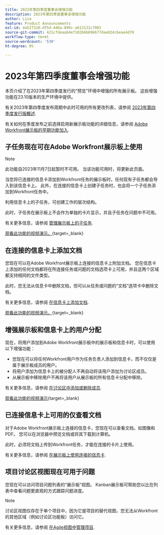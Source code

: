 ```yaml
---
title: 2023年第四季度董事会增强功能
description: 2023年第四季度董事会增强功能
author: Lisa
feature: Product Announcements
exl-id: 4a527328-df5d-446a-899c-a613131c7001
source-git-commit: 421cfdeaab4ef102b6b896677dae824cbeae4d70
workflow-type: tm+mt
source-wordcount: '539'
ht-degree: 0%

---
```


# 2023年第四季度董事会增强功能

本页介绍了在2023年第四季度发行的“预览”环境中增强的所有展示板。 这些增强功能在23.10版本的生产环境中提供。

有关2023年第四季度发布周期中此时可用的所有更改列表，请参阅 [2023年第四季度发行版概述](/help/quicksilver/product-announcements/product-releases/23-q4-release-activity/23-q4-release-overview.md).

有关如何在季度发布之前选择启用新展示板功能的详细信息，请参阅 [Adobe Workfront展示板的早期功能加入](/help/quicksilver/agile/get-started-with-boards/boards-early-feature-opt-in.md).

## 子任务现在可在Adobe Workfront展示板上使用

>[!NOTE]
>
>此功能自2023年11月7日起暂时不可用。 当该功能可用时，将更新此页面。

当您将已连接的信息卡添加到Workfront任务的展示板时，任何现有子任务都会导入到该信息卡上。 此外，在连接的信息卡上创建子任务时，也会将一个子任务添加到Workfront任务中。

利用信息卡上的子任务，可创建工作的层次结构。

此时，子任务在展示板上不会作为单独的卡片显示，并且子任务在问题中不可用。

有关更多信息，请参阅 [管理展示板上的子任务](/help/quicksilver/agile/get-started-with-boards/manage-subtasks-on-boards.md).

[观看此功能的视频演示。](https://video.tv.adobe.com/v/3424860/){target=_blank}

## 在连接的信息卡上添加文档

您现在可以在Adobe Workfront展示板上连接的信息卡上附加文档。 您在信息卡上添加的任何文档都将在所连接任务或问题的文档选项卡上可用，并且这两个区域都支持相同的文件类型。

此时，您无法从信息卡中删除文档，但可以从任务或问题的“文档”选项卡中删除文档。

有关更多信息，请参阅 [在信息卡上添加文档](/help/quicksilver/agile/get-started-with-boards/add-documents-on-cards.md).

[观看此功能的视频演示。](https://video.tv.adobe.com/v/3423070/){target=_blank}

## 增强展示板和信息卡上的用户分配

现在，将用户添加到Adobe Workfront展示板中的展示板和信息卡时，可以使用以下增强功能：

* 您现在可以将任何Workfront用户作为任务负责人添加到信息卡，而不仅仅是属于展示板成员的用户。
* 将用户添加为信息卡上的被分配人不再自动将该用户添加为讨论区成员。
* 从展示板中移除用户不再将该用户从展示板的所有信息卡分配中移除。

有关更多信息，请参阅 [在讨论区中添加或删除成员](/help/quicksilver/agile/get-started-with-boards/add-members-to-board.md).

[观看此功能的视频演示](https://video.tv.adobe.com/v/3423222/){target=_blank}

## 已连接信息卡上可用的仅查看文档

对于Adobe Workfront展示板上连接的信息卡，您现在可以查看文档，如图像和PDF。 您可以在浏览器中预览文档或将其下载到计算机。

此时，必须将文档上传到Workfront任务，才能在连接的卡片上使用。

有关更多信息，请参阅 [在展示板上使用连接的信息卡](/help/quicksilver/agile/get-started-with-boards/connected-cards.md).

## 项目讨论区视图现在可用于问题

您现在可以访问项目问题列表的“展示板”视图。 Kanban展示板可帮助您以比在列表中查看问题更直观的方式跟踪问题进度。

>[!NOTE]
>
>讨论区视图仅存在于单个项目中，因为它是项目的替代视图，您无法从Workfront的其他区域（例如讨论区功能板）访问它。

有关更多信息，请参阅 [在Agile视图中管理项目](/help/quicksilver/manage-work/projects/manage-projects/manage-projects-in-agile-view.md).
